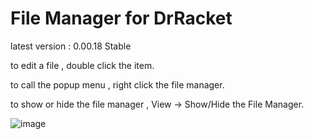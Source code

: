 # File Manager for DrRacket

latest version : 0.00.18 Stable

to edit a file , double click the item. 

to call the popup menu , right click the file manager.
 
to show or hide the file manager , View -> Show/Hide the File Manager.

![image](https://user-images.githubusercontent.com/22510026/42428203-1c91b182-8365-11e8-87b2-e3981c851a2e.png)


